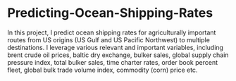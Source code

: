 # Predicting-Ocean-Shipping-Rates

In this project, I predict ocean shipping rates for agriculturally important routes from US origins (US Gulf and US Pacific Northwest) to multiple destinations. I leverage various relevant and important variables, including brent crude oil prices, baltic dry exchange, bulker sales, global supply chain pressure index, total bulker sales, time charter rates, order book percent fleet, global bulk trade volume index, commodity (corn) price etc. 